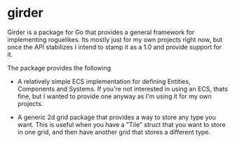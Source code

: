 # girder

Girder is a package for Go that provides a general framework for implementing
roguelikes. Its mostly just for my own projects right now, but once the API
stabilizes I intend to stamp it as a 1.0 and provide support for it.

The package provides the following

 * A relatively simple ECS implementation for defining Entities, Components
   and Systems. If you're not interested in using an ECS, thats fine, but I
   wanted to provide one anyway as I'm using it for my own projects.

 * A generic 2d grid package that provides a way to store any type you want.
   This is useful when you have a "Tile" struct that you want to store in one
   grid, and then have another grid that stores a different type.

